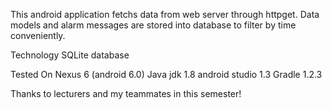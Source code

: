 This android application fetchs data from web server through httpget. Data models and alarm messages are stored into database to filter by time conveniently. 


Technology
SQLite database

Tested On
Nexus 6 (android 6.0)
Java jdk 1.8
android studio 1.3
Gradle 1.2.3

Thanks to lecturers and my teammates in this semester!
